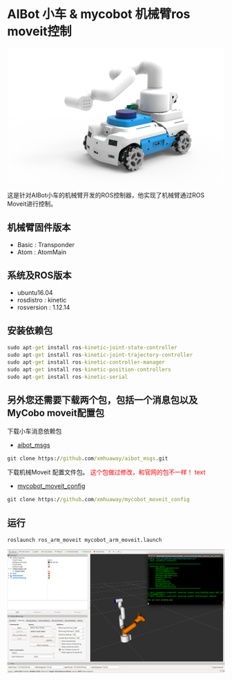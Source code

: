 # AIBot 小车 & mycobot 机械臂ros moveit控制

![mycobot](pic/aibot_arm.png)

这是针对AIBot小车的机械臂开发的ROS控制器，他实现了机械臂通过ROS Moveit进行控制。

## 机械臂固件版本

* Basic : Transponder
* Atom : AtomMain

## 系统及ROS版本

* ubuntu16.04
* rosdistro : kinetic
* rosversion : 1.12.14


## 安装依赖包

```cmd
sudo apt-get install ros-kinetic-joint-state-controller 
sudo apt-get install ros-kinetic-joint-trajectory-controller 
sudo apt-get install ros-kinetic-controller-manager
sudo apt-get install ros-kinetic-position-controllers
sudo apt-get install ros-kinetic-serial
```
## 另外您还需要下载两个包，包括一个消息包以及 MyCobo moveit配置包

下载小车消息依赖包
* [aibot_msgs](https://github.com/xmhuaway/aibot_msgs.git)

```cmd
git clone https://github.com/xmhuaway/aibot_msgs.git
```

下载机械Moveit 配置文件包。<font color='red'> 这个包做过修改，和官网的包不一样！ </font>
<font color=FF0000> text </font>
* [mycobot_moveit_config](https://github.com/xmhuaway/mycobot_moveit_config)

```cmd
git clone https://github.com/xmhuaway/mycobot_moveit_config
```

## 运行

```cmd
roslaunch ros_arm_moveit mycobot_arm_moveit.launch
```

![moveit](pic/mycobot_moveit.png)
